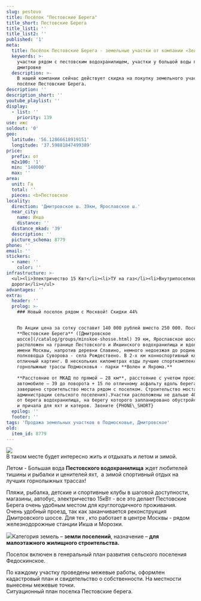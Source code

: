 ```yaml
---
slug: pestovo
title: Посёлок "Пестовские Берега"
title_short: Пестовские Берега
title_list1: ''
title_list2: ''
published: '1'
meta:
  title: Посёлок Пестовские Берега - земельные участки от компании «Зеленый квадрат»
  keywords: >-
    участки рядом с пестовским водохранилищем, участки у большой воды по
    дмитровке
  description: >-
    В нашей компании сейчас действует скидка на покупку земельного участка в
    посёлке Пестовские Берега.
description: ''
description_short: ''
youtube_playlist: ''
display:
  - list: ''
    priority: 139
use: ижс
soldout: '0'
geo:
  latitude: '56.12866618919151'
  longitude: '37.59881847499389'
price:
  prefix: от
  m2x100: '1'
  min: '140000'
  max: ''
area:
  unit: Га
  total: ''
  pieces: <b>Пестовское
locality:
  direction: 'Дмитровское ш. 39км, Ярославское ш.'
  near_city:
    name: Икша
    distance: ''
  distance_mkad: '39'
  description: ''
  picture_schema: 8779
phone: ''
email: ''
stickers:
  - name: ''
    color: ''
infrastructure: >-
  <ul><li>Электричество 15 Квт</li><li>ТУ на газ</li><li>Внутрипоселковая
  дорога</li></ul>
advantages: ''
extra:
  header: ''
  prolog: >-
    ### Новый поселок рядом с Москвой! Скидки 44%


    По Акции цена за сотку составит 140 000 рублей вместо 250 000. Посёлок
    **Пестовские Берега** ([Дмитровское
    шоссе](/catalog/groups/minskoe-shosse.html) 39 км, Ярославское шоссе)
    расположен на границе Пестовского и Икшинского водохранилища и вдоль канала
    имени Москвы, напротив деревни Славино, немного недоезжая до родины
    полководца Суворова - села Рождествено. В 2-х км конноспортивный клуб и
    отличный картинг. В нескольких километрах езды лучшие спорткомплексы и
    горнолыжные трассы Подмосковья - парки **Волен и Яхрома.**  
      
    **Расстояние от МКАД по прямой – 28 км**, расстояние с учетом проезда на
    автомобиле – 39 до поворота + 15 по отличному асфальту вдоль берега (пока не
    завершено строительство моста рядом с поселком. Строительство моста в плане
    администрации сельского поселения).Участки расположены не дальше 400-500 м
    от берега водохранилища, на берегу которого запланировано обустройство пляжа
    и причала для яхт и катеров. Звоните {PHONE\_SHORT}
  epilog: ''
  footer: ''
tags: 'Продажа земельных участков в Подмосковье, Дмитровское'
old:
  item_id: 8779
---
```

![](/images/al2/pestovo_2.jpg)  
В таком месте будет интересно жить и отдыхать и летом и зимой.  
  
Летом - Большая вода **Пестовского водохранилища** ждет любителей тишины и рыбалки и ценителей яхт,  а зимой спортивный отдых на лучших горнолыжных трассах!  
  
Пляжи, рыбалка, детские и спортивные клубы в шаговой доступности, магазины, автобус, электричество 15кВт - все это делает Пестовские Берега очень удобным местом для круглогодичного проживания.  
Очень удобный проезд, так как заканчивается реконструкция Дмитровского шоссе. Для тех , кто работает в центре Москвы - рядом железнодорожные станции Икша и Морозки.

![](/images/al2/pestovo_1.jpg)Категория земель – **земли поселений**, назначение – **для малоэтажного жилищного строительства.**  
  
Поселок включен в генеральный план развития сельского поселения Федоскинское.  
  
По каждому участку проведены межевые работы, оформлен кадастровый план и свидетельство о собственности. На местности вынесены межевые точки.  
Ситуационный план поселка Пестовские берега.

